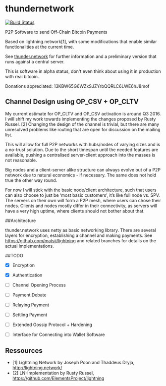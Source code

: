 # thundernetwork

[![Build Status](https://travis-ci.org/matsjj/thundernetwork.svg?branch=master)](https://travis-ci.org/matsjj/thundernetwork)

P2P Software to send Off-Chain Bitcoin Payments

Based on lightning.network[1], with some modifications that enable similar functionalities at the current time.

See [thunder.network](http://thunder.network) for further information and a preliminary version that runs against a central server. 

This is software in alpha status, don't even think about using it in production with real bitcoin.

Donations appreciated:
	13KBW65G6WZxSJZYrbQQRLC6LWE6hJ8mof

## Channel Design using OP\_CSV + OP\_CLTV

My current estimate for OP\_CLTV and OP\_CSV activation is around Q3 2016. I will shift my work towards implementing the changes proposed by Rusty Russel. [2] Changing the design of the channel is trivial, but there are many unresolved problems like routing that are open for discussion on the mailing list.

This will allow for full P2P networks with hubs/nodes of varying sizes and is a no-trust solution. Due to the short timespan until the needed features are available, pushing a centralised server-client approach into the masses is not reasonable.

Big nodes and a client-server alike structure can always evolve out of a P2P network due to natural economics - if necessary. The same does not hold true the other way round.

For now I will stick with the basic node/client architecture, such that users can also choose to just be ‘most basic customers’, it’s like full node vs. SPV. The servers on their own will form a P2P mesh, where users can chose their nodes. Clients and nodes mostly differ in their connectivity, as servers will have a very high uptime, where clients should not bother about that.

##Architecture

thunder.network uses netty as basic networking library. There are several layers for encryption, establishing a channel and making payments. See https://github.com/matsjj/lightning and related branches for details on the actual implementations.

##TODO
- [X] Encryption
- [X] Authentication
- [ ] Channel Opening Process
- [ ] Payment Debate 
- [ ] Relaying Payment
- [ ] Settling Payment
- [ ] Extended Gossip Protocol + Hardening
- [ ] Interface for Connecting into Wallet Software    


## Ressources

- [1] Lightning Network by Joseph Poon and Thaddeus Dryja, http://lightning.network/
- [2] LN-Implementation by Rusty Russel, https://github.com/ElementsProject/lightning